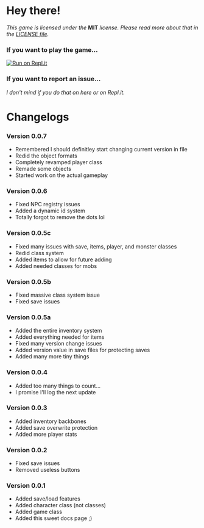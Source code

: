 # Hey there!
*This game is licensed under the* **MIT** *license. Please read more about that in the [LICENSE file](https://github.com/HavenSelph/Afterlife/blob/master/LICENSE.txt).*

### If you want to play the game...
[![Run on Repl.it](https://repl.it/badge/github/HavenSelph/Afterlife)](https://repl.it/github/HavenSelph/Afterlife)

### If you want to report an issue...
*I don't mind if you do that on here or on Repl.it.*

# Changelogs
### Version 0.0.7
- Remembered I should definitley start changing current version in file
- Redid the object formats
- Completely revamped player class
- Remade some objects
- Started work on the actual gameplay

### Version 0.0.6
- Fixed NPC registry issues
- Added a dynamic id system
- Totally forgot to remove the dots lol

### Version 0.0.5c
- Fixed many issues with save, items, player, and monster classes
- Redid class system
- Added items to allow for future adding
- Added needed classes for mobs

### Version 0.0.5b
- Fixed massive class system issue
- Fixed save issues

### Version 0.0.5a
- Added the entire inventory system
- Added everything needed for items
- Fixed many version change issues
- Added version value in save files for protecting saves
- Added many more tiny things

### Version 0.0.4
- Added too many things to count... 
- I promise I'll log the next update

### Version 0.0.3
- Added inventory backbones
- Added save overwrite protection
- Added more player stats

### Version 0.0.2
- Fixed save issues
- Removed useless buttons

### Version 0.0.1
- Added save/load features
- Added character class (not classes)
- Added game class
- Added this sweet docs page ;)
